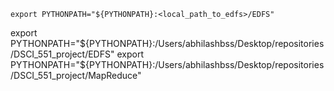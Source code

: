 
```export PYTHONPATH="${PYTHONPATH}:<local_path_to_edfs>/EDFS"```

export PYTHONPATH="${PYTHONPATH}:/Users/abhilashbss/Desktop/repositories/DSCI_551_project/EDFS"
export PYTHONPATH="${PYTHONPATH}:/Users/abhilashbss/Desktop/repositories/DSCI_551_project/MapReduce"

